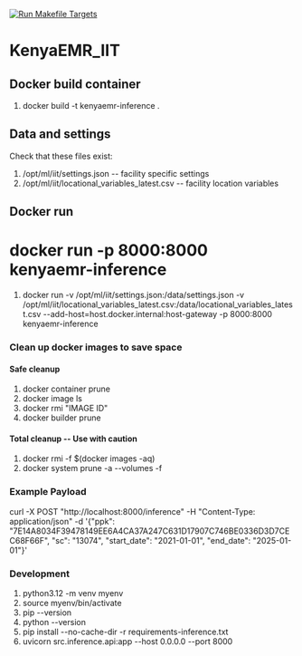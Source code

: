 [![Run Makefile Targets](https://github.com/JDFPalladium/KenyaEMR_IIT/actions/workflows/main.yml/badge.svg)](https://github.com/JDFPalladium/KenyaEMR_IIT/actions/workflows/main.yml)

# KenyaEMR_IIT
 
## Docker build container
1. docker build -t kenyaemr-inference .

## Data and settings
Check that these files exist:
1. /opt/ml/iit/settings.json -- facility specific settings
2. /opt/ml/iit/locational_variables_latest.csv -- facility location variables

## Docker run 
# docker run -p 8000:8000 kenyaemr-inference
1. docker run -v /opt/ml/iit/settings.json:/data/settings.json -v /opt/ml/iit/locational_variables_latest.csv:/data/locational_variables_latest.csv --add-host=host.docker.internal:host-gateway -p 8000:8000 kenyaemr-inference

### Clean up docker images to save space

#### Safe cleanup
1. docker container prune
2. docker image ls
3. docker rmi "IMAGE ID"
4. docker builder prune

#### Total cleanup -- Use with caution
1. docker rmi -f $(docker images -aq)
2. docker system prune -a --volumes -f

### Example Payload
curl -X POST "http://localhost:8000/inference" -H "Content-Type: application/json" -d '{"ppk": "7E14A8034F39478149EE6A4CA37A247C631D17907C746BE0336D3D7CEC68F66F", "sc": "13074", "start_date": "2021-01-01", "end_date": "2025-01-01"}'

### Development
1. python3.12 -m venv myenv
2. source myenv/bin/activate
3. pip --version
4. python --version
5. pip install --no-cache-dir -r requirements-inference.txt
6. uvicorn src.inference.api:app --host 0.0.0.0 --port 8000

